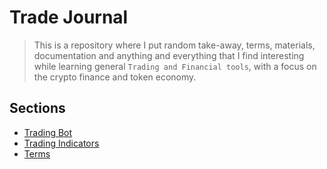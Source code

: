 # Trade Journal

> This is a repository where I put random take-away, terms, materials, documentation and anything and everything that I find interesting while learning general `Trading and Financial tools`, with a focus on the crypto finance and token economy.

## Sections
- [Trading Bot](./Trading%20Bot.md)
- [Trading Indicators](./Trading%20Indicators.md)
- [Terms](./Terms.md)